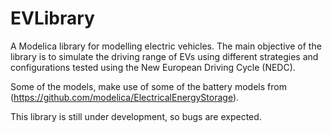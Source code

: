 # EVLibrary
A Modelica library for modelling electric vehicles. The main objective of the library is to simulate the driving range of EVs using different strategies and configurations tested using the New European Driving Cycle (NEDC). 

Some of the models, make use of some of the battery models from (https://github.com/modelica/ElectricalEnergyStorage). 

This library is still under development, so bugs are expected. 


